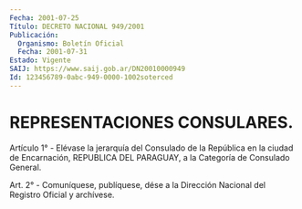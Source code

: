 ```yaml
---
Fecha: 2001-07-25
Título: DECRETO NACIONAL 949/2001
Publicación:
  Organismo: Boletín Oficial
  Fecha: 2001-07-31
Estado: Vigente
SAIJ: https://www.saij.gob.ar/DN20010000949
Id: 123456789-0abc-949-0000-1002soterced
---
```

# REPRESENTACIONES CONSULARES.

<a id="1"></a>
Artículo 1° - Elévase la jerarquía del  Consulado  de la República en la ciudad de Encarnación, REPUBLICA DEL PARAGUAY, a la Categoría de Consulado General.

<a id="2"></a>
Art.  2° - Comuníquese, publíquese, dése a la Dirección Nacional del Registro Oficial y archívese.